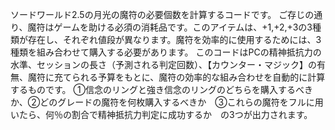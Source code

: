 
ソードワールド2.5の月光の魔符の必要個数を計算するコードです。 ご存じの通り、魔符はゲームを助ける必須の消耗品です。このアイテムは、+1,+2,+3の3種類が存在し、それぞれ値段が異なります。魔符を効率的に使用するためには、3種類を組み合わせて購入する必要があります。 このコードはPCの精神抵抗力の水準、セッションの長さ（予測される判定回数）、【カウンター・マジック】の有無、魔符に充てられる予算をもとに、魔符の効率的な組み合わせを自動的に計算するものです。
①信念のリングと強き信念のリングのどちらを購入するべきか、②どのグレードの魔符を何枚購入するべきか　③これらの魔符をフルに用いたら、何％の割合で精神抵抗力判定に成功するか　の3つが出力されます。
